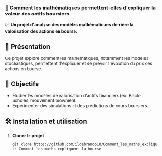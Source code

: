 ### 📌 **Comment les mathématiques permettent-elles d'expliquer la valeur des actifs boursiers**  

📈 **Un projet d'analyse des modèles mathématiques derrière la valorisation des actions en bourse.**  

## 🧐 Présentation  
Ce projet explore comment les mathématiques, notamment les modèles stochastiques, permettent d'expliquer et de prévoir l'évolution du prix des actions en bourse.  

## 🎯 Objectifs  
- Étudier les modèles de valorisation d'actifs financiers (ex: Black-Scholes, mouvement brownien).  
- Expérimenter des simulations et des prédictions de cours boursiers.  

## 🛠 Installation et utilisation  
1. **Cloner le projet**  
   ```bash
   git clone https://github.com/ildebrando10/Comment_les_maths_expliquent_la_bourse.git
   cd Comment_les_maths_expliquent_la_bourse
   ```

